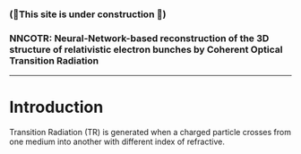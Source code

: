 
### (🚀This site is under construction 🚀)
### NNCOTR: Neural-Network-based reconstruction of the 3D structure of relativistic electron bunches by Coherent Optical Transition Radiation

---
# Introduction
Transition Radiation (TR) is generated when a charged particle crosses from one medium into another with different index of refractive. 

